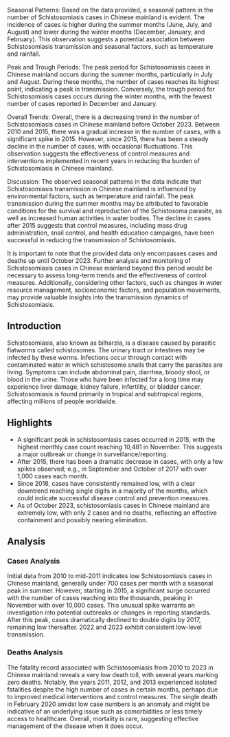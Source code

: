 Seasonal Patterns:
Based on the data provided, a seasonal pattern in the number of Schistosomiasis cases in Chinese mainland is evident. The incidence of cases is higher during the summer months (June, July, and August) and lower during the winter months (December, January, and February). This observation suggests a potential association between Schistosomiasis transmission and seasonal factors, such as temperature and rainfall.

Peak and Trough Periods:
The peak period for Schistosomiasis cases in Chinese mainland occurs during the summer months, particularly in July and August. During these months, the number of cases reaches its highest point, indicating a peak in transmission. Conversely, the trough period for Schistosomiasis cases occurs during the winter months, with the fewest number of cases reported in December and January.

Overall Trends:
Overall, there is a decreasing trend in the number of Schistosomiasis cases in Chinese mainland before October 2023. Between 2010 and 2015, there was a gradual increase in the number of cases, with a significant spike in 2015. However, since 2015, there has been a steady decline in the number of cases, with occasional fluctuations. This observation suggests the effectiveness of control measures and interventions implemented in recent years in reducing the burden of Schistosomiasis in Chinese mainland.

Discussion:
The observed seasonal patterns in the data indicate that Schistosomiasis transmission in Chinese mainland is influenced by environmental factors, such as temperature and rainfall. The peak transmission during the summer months may be attributed to favorable conditions for the survival and reproduction of the Schistosoma parasite, as well as increased human activities in water bodies. The decline in cases after 2015 suggests that control measures, including mass drug administration, snail control, and health education campaigns, have been successful in reducing the transmission of Schistosomiasis.

It is important to note that the provided data only encompasses cases and deaths up until October 2023. Further analysis and monitoring of Schistosomiasis cases in Chinese mainland beyond this period would be necessary to assess long-term trends and the effectiveness of control measures. Additionally, considering other factors, such as changes in water resource management, socioeconomic factors, and population movements, may provide valuable insights into the transmission dynamics of Schistosomiasis.

## Introduction

Schistosomiasis, also known as bilharzia, is a disease caused by parasitic flatworms called schistosomes. The urinary tract or intestines may be infected by these worms. Infections occur through contact with contaminated water in which schistosome snails that carry the parasites are living. Symptoms can include abdominal pain, diarrhea, bloody stool, or blood in the urine. Those who have been infected for a long time may experience liver damage, kidney failure, infertility, or bladder cancer. Schistosomiasis is found primarily in tropical and subtropical regions, affecting millions of people worldwide.

## Highlights

- A significant peak in schistosomiasis cases occurred in 2015, with the highest monthly case count reaching 10,481 in November. This suggests a major outbreak or change in surveillance/reporting. <br/>
- After 2015, there has been a dramatic decrease in cases, with only a few spikes observed; e.g., in September and October of 2017 with over 1,000 cases each month. <br/>
- Since 2018, cases have consistently remained low, with a clear downtrend reaching single digits in a majority of the months, which could indicate successful disease control and prevention measures. <br/>
- As of October 2023, schistosomiasis cases in Chinese mainland are extremely low, with only 2 cases and no deaths, reflecting an effective containment and possibly nearing elimination. <br/>

## Analysis

### Cases Analysis

Initial data from 2010 to mid-2011 indicates low Schistosomiasis cases in Chinese mainland, generally under 700 cases per month with a seasonal peak in summer. However, starting in 2015, a significant surge occurred with the number of cases reaching into the thousands, peaking in November with over 10,000 cases. This unusual spike warrants an investigation into potential outbreaks or changes in reporting standards. After this peak, cases dramatically declined to double digits by 2017, remaining low thereafter. 2022 and 2023 exhibit consistent low-level transmission.

### Deaths Analysis

The fatality record associated with Schistosomiasis from 2010 to 2023 in Chinese mainland reveals a very low death toll, with several years marking zero deaths. Notably, the years 2011, 2012, and 2013 experienced isolated fatalities despite the high number of cases in certain months, perhaps due to improved medical interventions and control measures. The single death in February 2020 amidst low case numbers is an anomaly and might be indicative of an underlying issue such as comorbidities or less timely access to healthcare. Overall, mortality is rare, suggesting effective management of the disease when it does occur.
